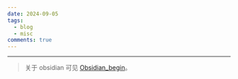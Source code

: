 ```yaml
---
date: 2024-09-05
tags:
  - blog
  - misc
comments: true
---
```

***



<!-- more -->

> 关于 obsidian 可见 [Obsidian_begin](../../tutorial/begin/Obsidian_begin.md)。


